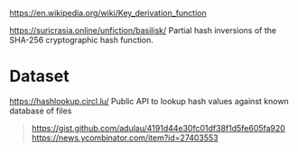 https://en.wikipedia.org/wiki/Key_derivation_function

https://suricrasia.online/unfiction/basilisk/ Partial hash inversions of the SHA-256 cryptographic hash function.

# Dataset
https://hashlookup.circl.lu/ Public API to lookup hash values against known database of files
 > https://gist.github.com/adulau/4191d44e30fc01df38f1d5fe605fa920
   > https://news.ycombinator.com/item?id=27403553
